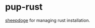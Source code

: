 # pup-rust

[sheepdoge](https://github.com/mattjmcnaughton/sheepdoge) for managing rust
installation.
